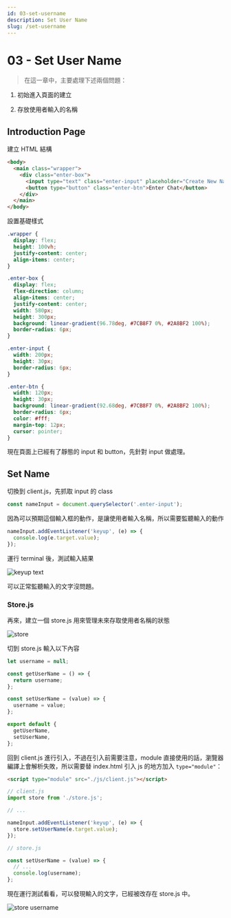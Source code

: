 ```yaml
---
id: 03-set-username
description: Set User Name
slug: /set-username
---
```


# 03 - Set User Name

> 在這一章中，主要處理下述兩個問題：

1. 初始進入頁面的建立

2. 存放使用者輸入的名稱

## Introduction Page

建立 HTML 結構

```html
<body>
  <main class="wrapper">
    <div class="enter-box">
      <input type="text" class="enter-input" placeholder="Create New Name" />
      <button type="button" class="enter-btn">Enter Chat</button>
    </div>
  </main>
</body>
```

設置基礎樣式

```css
.wrapper {
  display: flex;
  height: 100vh;
  justify-content: center;
  align-items: center;
}

.enter-box {
  display: flex;
  flex-direction: column;
  align-items: center;
  justify-content: center;
  width: 580px;
  height: 300px;
  background: linear-gradient(96.78deg, #7CB8F7 0%, #2A8BF2 100%);
  border-radius: 6px;
}

.enter-input {
  width: 200px;
  height: 30px;
  border-radius: 6px;
}

.enter-btn {
  width: 120px;
  height: 30px;
  background: linear-gradient(92.68deg, #7CB8F7 0%, #2A8BF2 100%);
  border-radius: 6px;
  color: #fff;
  margin-top: 12px;
  cursor: pointer;
}
```

現在頁面上已經有了靜態的 input 和 button，先針對 input 做處理。

## Set Name

切換到 client.js，先抓取 input 的 class

```javascript
const nameInput = document.querySelector('.enter-input');
```

因為可以預期這個輸入框的動作，是讓使用者輸入名稱，所以需要監聽輸入的動作

```javascript
nameInput.addEventListener('keyup', (e) => {
  console.log(e.target.value);
});
```

運行 terminal 後，測試輸入結果

![keyup text](https://i.imgur.com/gJIUP8H.png)

可以正常監聽輸入的文字沒問題。

### Store.js

再來，建立一個 store.js 用來管理未來存取使用者名稱的狀態

![store](https://i.imgur.com/aqoJkaU.png)

切到 store.js 輸入以下內容

```javascript
let username = null;

const getUserName = () => {
  return username;
};

const setUserName = (value) => {
  username = value;
};

export default {
  getUserName,
  setUserName,
};
```

回到 client.js 進行引入，不過在引入前需要注意，module 直接使用的話，瀏覽器編譯上會解析失敗，所以需要替 index.html 引入 js 的地方加入 `type="module"`：

```html
<script type="module" src="./js/client.js"></script>
```

```javascript
// client.js
import store from './store.js';

// ...

nameInput.addEventListener('keyup', (e) => {
  store.setUserName(e.target.value);
});
```

```javascript
// store.js

const setUserName = (value) => {
  // ...
  console.log(username);
};
```

現在運行測試看看，可以發現輸入的文字，已經被改存在 store.js 中。

![store username](https://i.imgur.com/gaYtij5.png)
